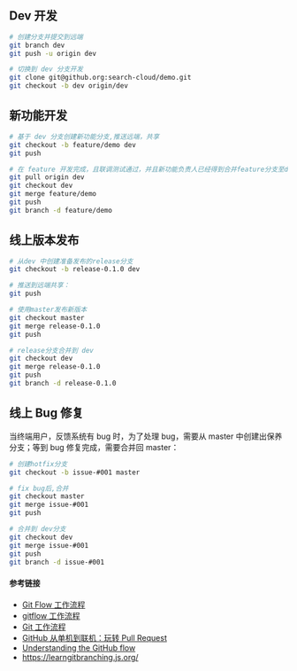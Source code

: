 ## Dev 开发

```bash
# 创建分支并提交到远端
git branch dev
git push -u origin dev

# 切换到 dev 分支开发
git clone git@github.org:search-cloud/demo.git
git checkout -b dev origin/dev
```

## 新功能开发

```bash
# 基于 dev 分支创建新功能分支,推送远端，共享
git checkout -b feature/demo dev
git push

# 在 feature 开发完成，且联调测试通过，并且新功能负责人已经得到合并feature分支至dev分支的允许，准备合并
git pull origin dev
git checkout dev
git merge feature/demo
git push
git branch -d feature/demo
```

## 线上版本发布

```bash
# 从dev 中创建准备发布的release分支
git checkout -b release-0.1.0 dev

# 推送到远端共享：
git push

# 使用master发布新版本
git checkout master
git merge release-0.1.0
git push

# release分支合并到 dev
git checkout dev
git merge release-0.1.0
git push
git branch -d release-0.1.0
```

## 线上 Bug 修复

当终端用户，反馈系统有 bug 时，为了处理 bug，需要从 master 中创建出保养分支；等到 bug 修复完成，需要合并回 master：

```bash
# 创建hotfix分支
git checkout -b issue-#001 master

# fix bug后,合并
git checkout master
git merge issue-#001
git push

# 合并到 dev分支
git checkout dev
git merge issue-#001
git push
git branch -d issue-#001
```

#### 参考链接

- [Git Flow 工作流程](https://www.jianshu.com/p/9a76e9aa9534)
- [gitflow 工作流程](https://www.lishuaishuai.com/tools/791.html)
- [Git 工作流程](http://www.ruanyifeng.com/blog/2015/12/git-workflow.html)
- [GitHub 从单机到联机：玩转 Pull Request](https://www.jianshu.com/p/ac33f0295629)
- [Understanding the GitHub flow](https://guides.github.com/introduction/flow/)
- https://learngitbranching.js.org/
